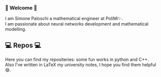 ### 👋 Welcome 👋

I am Simone Paloschi a mathematical engineer at PoliMi✨.  
I am passionate about neural networks development and mathematical modelling.

## 💻 Repos 💻
Here you can find my repositeries: some fun works in python and C++.  
Also I've written in LaTeX my university notes, I hope you find them helpful😄.
